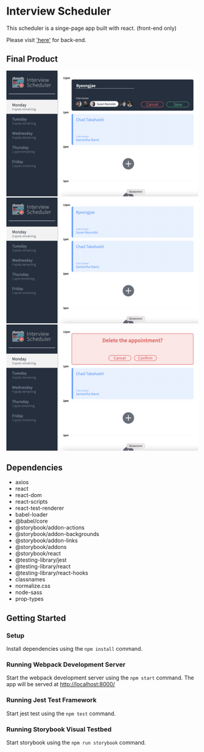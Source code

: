 # Interview Scheduler

This scheduler is a singe-page app built with react. (front-end only)

Please visit ['here'](https://github.com/byeongjae-kang/scheduler-api) for back-end.

## Final Product

!["Booking View"](https://github.com/byeongjae-kang/scheduler/blob/master/docs/booking.png)
!["Registered Interviews"](https://github.com/byeongjae-kang/scheduler/blob/master/docs/interview%20registered.png)
!["Confirm View for Cancellation"](https://github.com/byeongjae-kang/scheduler/blob/master/docs/confirmDelete.png)

## Dependencies

- axios
- react
- react-dom
- react-scripts
- react-test-renderer
- babel-loader
- @babel/core
- @storybook/addon-actions
- @storybook/addon-backgrounds
- @storybook/addon-links
- @storybook/addons
- @storybook/react
- @testing-library/jest
- @testing-library/react
- @testing-library/react-hooks
- classnames
- normalize.css
- node-sass
- prop-types

## Getting Started

### Setup
Install dependencies using the `npm install` command.

### Running Webpack Development Server
Start the webpack development server using the `npm start` command. The app will be served at <http://localhost:8000/>

### Running Jest Test Framework
Start jest test using the `npm test` command.

### Running Storybook Visual Testbed
Start storybook using the `npm run storybook` command.

